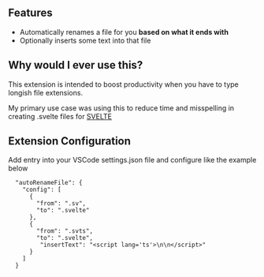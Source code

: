 ## Features

- Automatically renames a file for you **based on what it ends with**
- Optionally inserts some text into that file

## Why would I ever use this?

This extension is intended to boost productivity when you have to type longish file extensions.

My primary use case was using this to reduce time and misspelling in creating .svelte files for [SVELTE](https://svelte.dev/)

## Extension Configuration

Add entry into your VSCode settings.json file and configure like the example below

```
  "autoRenameFile": {
    "config": [
      {
        "from": ".sv",
        "to": ".svelte"
      },
      {
        "from": ".svts",
        "to": ".svelte",
         "insertText": "<script lang='ts'>\n\n</script>"
      }
    ]
  }
```
